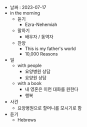- 날짜 : 2023-07-17
- in the morning
	- 듣기
		- Ezra-Nehemiah
	- 말하기
		-  배우자 / 동역자 
	- 찬양
		- This is my father's world
		- 10,000 Reasons
- 일
	- with people
		- 요양병원 상담
		- 요양원 상담
	- with a book
		- 내 영혼은 이런 대화를 원한다
		- 행복
- 사건
	- 요양병원으로 할머니를 모시기로 함
- 듣기
	- Hebrews 
